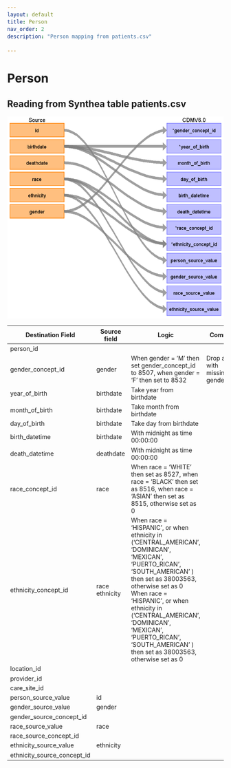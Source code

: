 ```yaml
---
layout: default
title: Person
nav_order: 2
description: "Person mapping from patients.csv"

---
```


# Person

## Reading from Synthea table patients.csv

![](syntheaETL_files/image11.png)

| Destination Field | Source field | Logic | Comment field |
| --- | --- | --- | --- |
| person_id |  |  |  |
| gender_concept_id | gender | When gender = ‘M’ then set gender_concept_id to 8507, when gender = ‘F’ then set to 8532 | Drop any rows with missing/unknown gender. |
| year_of_birth | birthdate | Take year from birthdate |  |
| month_of_birth | birthdate | Take month from birthdate |  |
| day_of_birth | birthdate | Take day from birthdate |  |
| birth_datetime | birthdate | With midnight as time 00:00:00 |  |
| death_datetime | deathdate | With midnight as time 00:00:00 |  |
| race_concept_id | race | When race = ‘WHITE’ then set as 8527, when race = ‘BLACK’ then set as 8516, when race = ‘ASIAN’ then set as 8515, otherwise set as 0 |  |
| ethnicity_concept_id | race  ethnicity | When race = ‘HISPANIC’, or when ethnicity in (‘CENTRAL_AMERICAN’, ‘DOMINICAN’, ‘MEXICAN’, ‘PUERTO_RICAN’, ‘SOUTH_AMERICAN’ ) then set as 38003563, otherwise set as 0  When race = ‘HISPANIC’, or when ethnicity in (‘CENTRAL_AMERICAN’, ‘DOMINICAN’, ‘MEXICAN’, ‘PUERTO_RICAN’, ‘SOUTH_AMERICAN’ ) then set as 38003563, otherwise set as 0 |  |
| location_id |  |  |  |
| provider_id |  |  |  |
| care_site_id |  |  |  |
| person_source_value | id |  |  |
| gender_source_value | gender |  |  |
| gender_source_concept_id |  |  |  |
| race_source_value | race |  |  |
| race_source_concept_id |  |  |  |
| ethnicity_source_value | ethnicity |  |  |
| ethnicity_source_concept_id |  |  |  |
